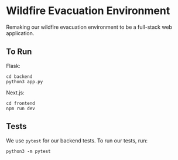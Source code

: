 # Wildfire Evacuation Environment

Remaking our wildfire evacuation environment to be a full-stack web application.

## To Run

Flask:

```
cd backend
python3 app.py
```

Next.js:

```
cd frontend
npm run dev
```

## Tests

We use `pytest` for our backend tests. To run our tests, run:
```
python3 -m pytest
```